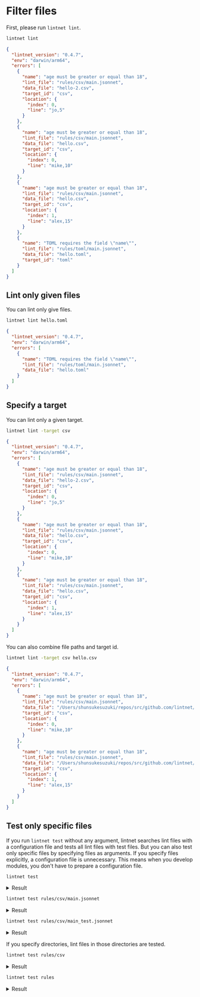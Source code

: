 # Filter files

First, please run `lintnet lint`.

```sh
lintnet lint
```
```json
{
  "lintnet_version": "0.4.7",
  "env": "darwin/arm64",
  "errors": [
    {
      "name": "age must be greater or equal than 18",
      "lint_file": "rules/csv/main.jsonnet",
      "data_file": "hello-2.csv",
      "target_id": "csv",
      "location": {
        "index": 0,
        "line": "jo,5"
      }
    },
    {
      "name": "age must be greater or equal than 18",
      "lint_file": "rules/csv/main.jsonnet",
      "data_file": "hello.csv",
      "target_id": "csv",
      "location": {
        "index": 0,
        "line": "mike,10"
      }
    },
    {
      "name": "age must be greater or equal than 18",
      "lint_file": "rules/csv/main.jsonnet",
      "data_file": "hello.csv",
      "target_id": "csv",
      "location": {
        "index": 1,
        "line": "alex,15"
      }
    },
    {
      "name": "TOML requires the field \"name\"",
      "lint_file": "rules/toml/main.jsonnet",
      "data_file": "hello.toml",
      "target_id": "toml"
    }
  ]
}
```

## Lint only given files

You can lint only give files.

```sh
lintnet lint hello.toml
```
```json
{
  "lintnet_version": "0.4.7",
  "env": "darwin/arm64",
  "errors": [
    {
      "name": "TOML requires the field \"name\"",
      "lint_file": "rules/toml/main.jsonnet",
      "data_file": "hello.toml"
    }
  ]
}
```

## Specify a target

You can lint only a given target.

```sh
lintnet lint -target csv
```
```json
{
  "lintnet_version": "0.4.7",
  "env": "darwin/arm64",
  "errors": [
    {
      "name": "age must be greater or equal than 18",
      "lint_file": "rules/csv/main.jsonnet",
      "data_file": "hello-2.csv",
      "target_id": "csv",
      "location": {
        "index": 0,
        "line": "jo,5"
      }
    },
    {
      "name": "age must be greater or equal than 18",
      "lint_file": "rules/csv/main.jsonnet",
      "data_file": "hello.csv",
      "target_id": "csv",
      "location": {
        "index": 0,
        "line": "mike,10"
      }
    },
    {
      "name": "age must be greater or equal than 18",
      "lint_file": "rules/csv/main.jsonnet",
      "data_file": "hello.csv",
      "target_id": "csv",
      "location": {
        "index": 1,
        "line": "alex,15"
      }
    }
  ]
}
```

You can also combine file paths and target id.

```sh
lintnet lint -target csv hello.csv
```
```json
{
  "lintnet_version": "0.4.7",
  "env": "darwin/arm64",
  "errors": [
    {
      "name": "age must be greater or equal than 18",
      "lint_file": "rules/csv/main.jsonnet",
      "data_file": "/Users/shunsukesuzuki/repos/src/github.com/lintnet/examples/filter-files/hello.csv",
      "target_id": "csv",
      "location": {
        "index": 0,
        "line": "mike,10"
      }
    },
    {
      "name": "age must be greater or equal than 18",
      "lint_file": "rules/csv/main.jsonnet",
      "data_file": "/Users/shunsukesuzuki/repos/src/github.com/lintnet/examples/filter-files/hello.csv",
      "target_id": "csv",
      "location": {
        "index": 1,
        "line": "alex,15"
      }
    }
  ]
}
```

## Test only specific files

If you run `lintnet test` without any argument, lintnet searches lint files with a configuration file and tests all lint files with test files.
But you can also test only specific files by specifying files as arguments.
If you specify files explicitly, a configuration file is unnecessary.
This means when you develop modules, you don't have to prepare a configuration file.

```sh
lintnet test
```

<details>
<summary>Result</summary>

```
Test Name: pass
Lint file: rules/csv/main.jsonnet
Test file: rules/csv/main_test.jsonnet
Error: read a data file: read a file: open rules/csv/testdata/pass.csv: no such file or directory
==========
Test Name: fail
Lint file: rules/csv/main.jsonnet
Test file: rules/csv/main_test.jsonnet
Error: read a data file: read a file: open rules/csv/testdata/fail.csv: no such file or directory
==========
Test Name: pass
Lint file: rules/toml/main.jsonnet
Test file: rules/toml/main_test.jsonnet
Error: read a data file: read a file: open rules/toml/testdata/pass.toml: no such file or directory
==========
Test Name: fail
Lint file: rules/toml/main.jsonnet
Test file: rules/toml/main_test.jsonnet
Error: read a data file: read a file: open rules/toml/testdata/fail.toml: no such file or directory
==========

time=2024-06-16T15:17:40+09:00 level=fatal msg=lintnet failed env=darwin/arm64 error=test failed program=lintnet version=0.4.7

```

</details>

```sh
lintnet test rules/csv/main.jsonnet 
```

<details>
<summary>Result</summary>

```
Test Name: pass
Lint file: rules/csv/main.jsonnet
Test file: rules/csv/main_test.jsonnet
Error: read a data file: read a file: open rules/csv/testdata/pass.csv: no such file or directory
==========
Test Name: fail
Lint file: rules/csv/main.jsonnet
Test file: rules/csv/main_test.jsonnet
Error: read a data file: read a file: open rules/csv/testdata/fail.csv: no such file or directory
==========

time=2024-06-16T15:17:40+09:00 level=fatal msg=lintnet failed env=darwin/arm64 error=test failed program=lintnet version=0.4.7

```

</details>

```sh
lintnet test rules/csv/main_test.jsonnet 
```

<details>
<summary>Result</summary>

```
Test Name: pass
Lint file: rules/csv/main.jsonnet
Test file: rules/csv/main_test.jsonnet
Error: read a data file: read a file: open rules/csv/testdata/pass.csv: no such file or directory
==========
Test Name: fail
Lint file: rules/csv/main.jsonnet
Test file: rules/csv/main_test.jsonnet
Error: read a data file: read a file: open rules/csv/testdata/fail.csv: no such file or directory
==========

time=2024-06-16T15:17:40+09:00 level=fatal msg=lintnet failed env=darwin/arm64 error=test failed program=lintnet version=0.4.7

```

</details>

If you specify directories, lint files in those directories are tested.

```sh
lintnet test rules/csv             
```

<details>
<summary>Result</summary>

```
Test Name: pass
Lint file: rules/csv/main.jsonnet
Test file: rules/csv/main_test.jsonnet
Error: read a data file: read a file: open rules/csv/testdata/pass.csv: no such file or directory
==========
Test Name: fail
Lint file: rules/csv/main.jsonnet
Test file: rules/csv/main_test.jsonnet
Error: read a data file: read a file: open rules/csv/testdata/fail.csv: no such file or directory
==========

time=2024-06-16T15:17:40+09:00 level=fatal msg=lintnet failed env=darwin/arm64 error=test failed program=lintnet version=0.4.7

```

</details>

```sh
lintnet test rules
```

<details>
<summary>Result</summary>

```
Test Name: pass
Lint file: rules/csv/main.jsonnet
Test file: rules/csv/main_test.jsonnet
Error: read a data file: read a file: open rules/csv/testdata/pass.csv: no such file or directory
==========
Test Name: fail
Lint file: rules/csv/main.jsonnet
Test file: rules/csv/main_test.jsonnet
Error: read a data file: read a file: open rules/csv/testdata/fail.csv: no such file or directory
==========
Test Name: pass
Lint file: rules/toml/main.jsonnet
Test file: rules/toml/main_test.jsonnet
Error: read a data file: read a file: open rules/toml/testdata/pass.toml: no such file or directory
==========
Test Name: fail
Lint file: rules/toml/main.jsonnet
Test file: rules/toml/main_test.jsonnet
Error: read a data file: read a file: open rules/toml/testdata/fail.toml: no such file or directory
==========

time=2024-06-16T15:17:40+09:00 level=fatal msg=lintnet failed env=darwin/arm64 error=test failed program=lintnet version=0.4.7

```

</details>

<!-- This file is generated by yodoc.
https://github.com/suzuki-shunsuke/yodoc
Please don't edit this code comment because yodoc depends on this code comment.
-->
